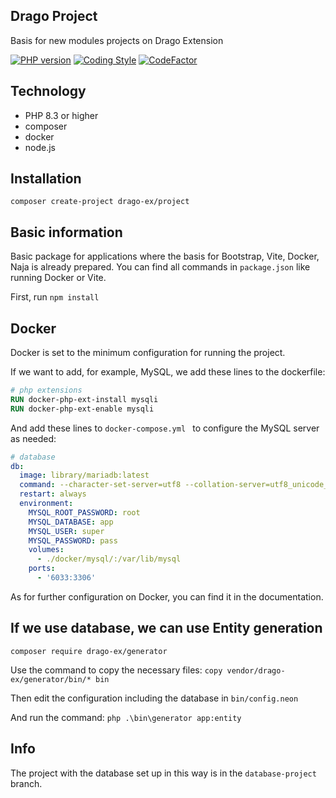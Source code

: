 ## Drago Project
Basis for new modules projects on Drago Extension

[![PHP version](https://badge.fury.io/ph/drago-ex%2Fproject.svg)](https://badge.fury.io/ph/drago-ex%2Fproject)
[![Coding Style](https://github.com/drago-ex/project/actions/workflows/coding-style.yml/badge.svg)](https://github.com/drago-ex/project/actions/workflows/coding-style.yml)
[![CodeFactor](https://www.codefactor.io/repository/github/drago-ex/project/badge)](https://www.codefactor.io/repository/github/drago-ex/project)

## Technology
- PHP 8.3 or higher
- composer
- docker
- node.js

## Installation
```
composer create-project drago-ex/project
```

## Basic information
Basic package for applications where the basis for Bootstrap, Vite, Docker, Naja is already prepared.
You can find all commands in `package.json` like running Docker or Vite.

First, run `npm install`

## Docker
Docker is set to the minimum configuration for running the project.

If we want to add, for example, MySQL, we add these lines to the dockerfile:
```dockerfile
# php extensions
RUN docker-php-ext-install mysqli
RUN docker-php-ext-enable mysqli
```

And add these lines to  `docker-compose.yml ` to configure the MySQL server as needed:
```yml
# database
db:
  image: library/mariadb:latest
  command: --character-set-server=utf8 --collation-server=utf8_unicode_ci
  restart: always
  environment:
    MYSQL_ROOT_PASSWORD: root
    MYSQL_DATABASE: app
    MYSQL_USER: super
    MYSQL_PASSWORD: pass
    volumes:
      - ./docker/mysql/:/var/lib/mysql
    ports:
      - '6033:3306'
```
As for further configuration on Docker, you can find it in the documentation.

## If we use database, we can use Entity generation
```
composer require drago-ex/generator
```

Use the command to copy the necessary files: `copy vendor/drago-ex/generator/bin/* bin`

Then edit the configuration including the database in `bin/config.neon`

And run the command: `php .\bin\generator app:entity`

## Info
The project with the database set up in this way is in the `database-project` branch.
